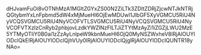 dHJvamFuOi8vOTNhMzA1MGItZGYxZS00N2ZiLTk3ZDItZDRjZjcwNTJkNTRjQGtybmYxLnFpbmd5dW4xMjMueHl6OjEwMDUwI1JlbGF5XyVGMCU5RiU4NyVCQSVGMCU5RiU4NyVCOFVTLSVGMCU5RiU4NyVCQSVGMCU5RiU4NyVCOFVTXzIzCnRyb2phbjovLzdkYWZlNzFlLTJiZTYtMzAyZi1iZGZjLWU2MzE5YTMyOTliY0B0ai1zZzAyLnlpeW9kbnMueHl6OjQ0MyNSZWxheV8lRjAlOUYlODclQkElRjAlOUYlODclQjhVUy0lRjAlOUYlODclQjglRjAlOUYlODclQUNTR18yNAo=